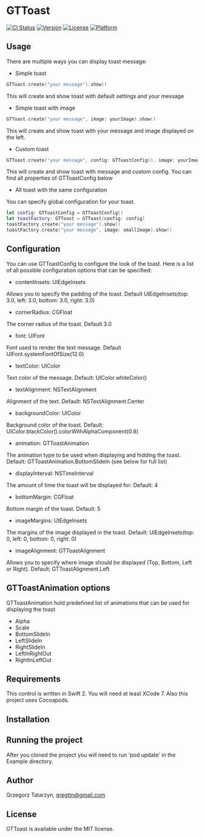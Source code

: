 # GTToast

[![CI Status](http://img.shields.io/travis/gregttn/GTToast.svg?style=flat)](https://travis-ci.org/gregttn/GTToast)
[![Version](https://img.shields.io/cocoapods/v/GTToast.svg?style=flat)](http://cocoapods.org/pods/GTToast)
[![License](https://img.shields.io/cocoapods/l/GTToast.svg?style=flat)](http://cocoapods.org/pods/GTToast)
[![Platform](https://img.shields.io/cocoapods/p/GTToast.svg?style=flat)](http://cocoapods.org/pods/GTToast)

## Usage

There are multiple ways you can display toast message:

* Simple toast

```swift
GTToast.create("your message").show()
```
This will create and show toast with default settings and your message

* Simple toast with image

```swift
GTToast.create("your message", image: yourImage).show()
```

This will create and show toast with your message and image displayed on the left.

* Custom toast

```swift
GTToast.create("your message", config: GTToastConfig(), image: yourImage).show()
```

This will create and show toast with message and custom config. You can find all properties of GTToastConfig below

* All toast with the same configuration

You can specify global configuration for your toast.

```swift
let config: GTToastConfig = GTToastConfig()
let toastFactory: GTToast = GTToast(config: config)
toastFactory.create("your message").show()
toastFactory.create("your message", image: smallImage).show()
```
## Configuration

You can use GTToastConfig to configure the look of the toast. Here is a list of all possible configuration options that can be specified:

* contentInsets: UIEdgeInsets

Allows you to specify the padding of the toast. Default UIEdgeInsets(top: 3.0, left: 3.0, bottom: 3.0, right: 3.0)

* cornerRadius: CGFloat

The corner radius of the toast. Default 3.0

* font: UIFont

Font used to render the text message. Default UIFont.systemFontOfSize(12.0)

* textColor: UIColor

Text color of the message. Default: UIColor.whiteColor()

* textAlignment: NSTextAlignment

Alignment of the text. Default: NSTextAlignment.Center

* backgroundColor: UIColor

Background color of the toast. Default: UIColor.blackColor().colorWithAlphaComponent(0.8)

* animation: GTToastAnimation

The animation type to be used when displaying and hidding the toast. Default: GTToastAnimation.BottomSlideIn (see below for full list)

* displayInterval: NSTimeInterval

The amount of time the toast will be displayed for: Default: 4

* bottomMargin: CGFloat

Bottom margin of the toast. Default: 5

* imageMargins: UIEdgeInsets

The margins of the image displayed in the toast. Default: UIEdgeInsets(top: 0, left: 0, bottom: 0, right: 0)


* imageAlignment: GTToastAlignment

Allows you to specify where image should be displayed (Top, Bottom, Left or Right). Default: GTToastAlignment.Left


## GTToastAnimation options

GTToastAnimation hold predefined list of animations that can be used for displaying the toast

* Alpha
* Scale
* BottomSlideIn
* LeftSlideIn
* RightSlideIn
* LeftInRightOut
* RightInLeftOut

## Requirements

This control is written in Swift 2. You will need at least XCode 7.
Also this project uses Cocoapods.

## Installation

## Running the project

After you cloned the project you will need to run 'pod update' in the Example directory.

## Author

Grzegorz Tatarzyn, gregttn@gmail.com

## License

GTToast is available under the MIT license.
